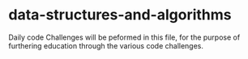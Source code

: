 # data-structures-and-algorithms

Daily code Challenges will be peformed in this file, for the purpose of furthering education through the various code challenges. 